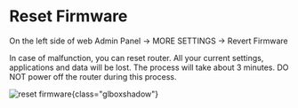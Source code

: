 # Reset Firmware

On the left side of web Admin Panel -> MORE SETTINGS -> Revert Firmware

In case of malfunction, you can reset router. All your current settings, applications and data will be lost. The process will take about 3 minutes. DO NOT power off the router during this process.

![reset firmware](https://static.gl-inet.com/docs/en/4/tutorials/reset_firmware/reset_firmware.png){class="glboxshadow"}
